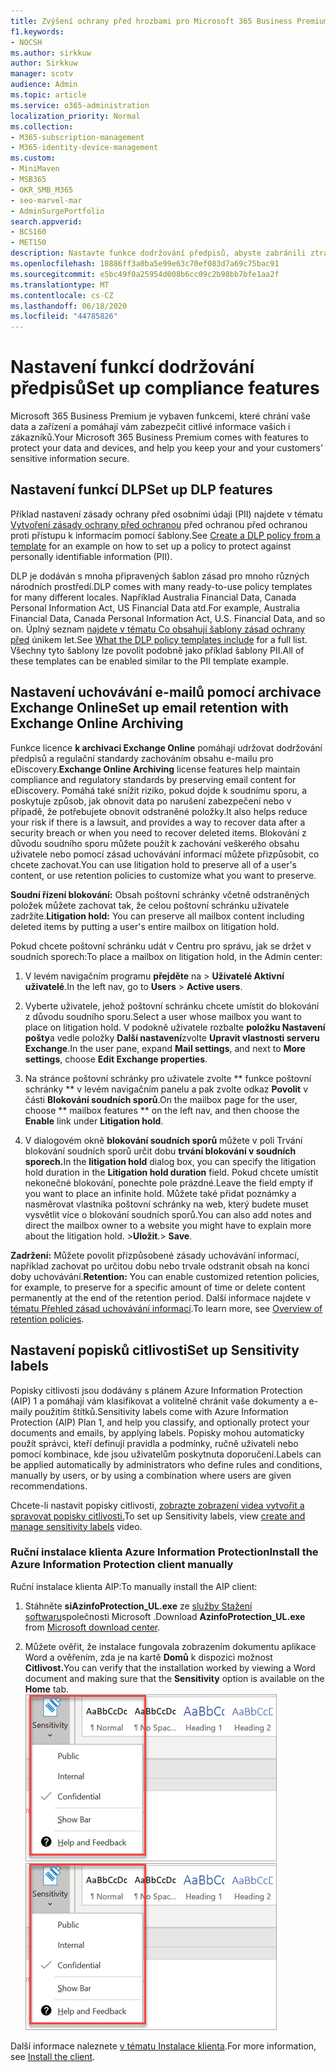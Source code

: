 ```yaml
---
title: Zvýšení ochrany před hrozbami pro Microsoft 365 Business Premium
f1.keywords:
- NOCSH
ms.author: sirkkuw
author: Sirkkuw
manager: scotv
audience: Admin
ms.topic: article
ms.service: o365-administration
localization_priority: Normal
ms.collection:
- M365-subscription-management
- M365-identity-device-management
ms.custom:
- MiniMaven
- MSB365
- OKR_SMB_M365
- seo-marvel-mar
- AdminSurgePortfolio
search.appverid:
- BCS160
- MET150
description: Nastavte funkce dodržování předpisů, abyste zabránili ztrátě dat a pomohli zabezpečit citlivé informace vašich zákazníků.
ms.openlocfilehash: 18886ff3a0ba5e99e63c70ef083d7a69c75bac91
ms.sourcegitcommit: e5bc49f0a25954d008b6cc09c2b98bb7bfe1aa2f
ms.translationtype: MT
ms.contentlocale: cs-CZ
ms.lasthandoff: 06/18/2020
ms.locfileid: "44785826"
---
```

# <a name="set-up-compliance-features"></a><span data-ttu-id="0e1be-103">Nastavení funkcí dodržování předpisů</span><span class="sxs-lookup"><span data-stu-id="0e1be-103">Set up compliance features</span></span>

<span data-ttu-id="0e1be-104">Microsoft 365 Business Premium je vybaven funkcemi, které chrání vaše data a zařízení a pomáhají vám zabezpečit citlivé informace vašich i zákazníků.</span><span class="sxs-lookup"><span data-stu-id="0e1be-104">Your Microsoft 365 Business Premium comes with features to protect your data and devices, and help you keep your and your customers' sensitive information secure.</span></span>

## <a name="set-up-dlp-features"></a><span data-ttu-id="0e1be-105">Nastavení funkcí DLP</span><span class="sxs-lookup"><span data-stu-id="0e1be-105">Set up DLP features</span></span>

<span data-ttu-id="0e1be-106">Příklad nastavení zásady ochrany před osobními údaji (PII) najdete v tématu [Vytvoření zásady ochrany před ochranou](https://docs.microsoft.com/microsoft-365/compliance/create-a-dlp-policy-from-a-template) před ochranou před ochranou proti přístupu k informacím pomocí šablony.</span><span class="sxs-lookup"><span data-stu-id="0e1be-106">See [Create a DLP policy from a template](https://docs.microsoft.com/microsoft-365/compliance/create-a-dlp-policy-from-a-template) for an example on how to set up a policy to protect against personally identifiable information (PII).</span></span> 
  
<span data-ttu-id="0e1be-107">DLP je dodáván s mnoha připravených šablon zásad pro mnoho různých národních prostředí.</span><span class="sxs-lookup"><span data-stu-id="0e1be-107">DLP comes with many ready-to-use policy templates for many different locales.</span></span> <span data-ttu-id="0e1be-108">Například Australia Financial Data, Canada Personal Information Act, US Financial Data atd.</span><span class="sxs-lookup"><span data-stu-id="0e1be-108">For example, Australia Financial Data, Canada Personal Information Act, U.S. Financial Data, and so on.</span></span> <span data-ttu-id="0e1be-109">Úplný seznam [najdete v tématu Co obsahují šablony zásad ochrany před](https://docs.microsoft.com/microsoft-365/compliance/what-the-dlp-policy-templates-include) únikem let.</span><span class="sxs-lookup"><span data-stu-id="0e1be-109">See [What the DLP policy templates include](https://docs.microsoft.com/microsoft-365/compliance/what-the-dlp-policy-templates-include) for a full list.</span></span> <span data-ttu-id="0e1be-110">Všechny tyto šablony lze povolit podobně jako příklad šablony PII.</span><span class="sxs-lookup"><span data-stu-id="0e1be-110">All of these templates can be enabled similar to the PII template example.</span></span> 
  
## <a name="set-up-email-retention-with-exchange-online-archiving"></a><span data-ttu-id="0e1be-111">Nastavení uchovávání e-mailů pomocí archivace Exchange Online</span><span class="sxs-lookup"><span data-stu-id="0e1be-111">Set up email retention with Exchange Online Archiving</span></span>

 <span data-ttu-id="0e1be-112">Funkce licence **k archivaci Exchange Online** pomáhají udržovat dodržování předpisů a regulační standardy zachováním obsahu e-mailu pro eDiscovery.</span><span class="sxs-lookup"><span data-stu-id="0e1be-112">**Exchange Online Archiving** license features help maintain compliance and regulatory standards by preserving email content for eDiscovery.</span></span> <span data-ttu-id="0e1be-113">Pomáhá také snížit riziko, pokud dojde k soudnímu sporu, a poskytuje způsob, jak obnovit data po narušení zabezpečení nebo v případě, že potřebujete obnovit odstraněné položky.</span><span class="sxs-lookup"><span data-stu-id="0e1be-113">It also helps reduce your risk if there is a lawsuit, and provides a way to recover data after a security breach or when you need to recover deleted items.</span></span> <span data-ttu-id="0e1be-114">Blokování z důvodu soudního sporu můžete použít k zachování veškerého obsahu uživatele nebo pomocí zásad uchovávání informací můžete přizpůsobit, co chcete zachovat.</span><span class="sxs-lookup"><span data-stu-id="0e1be-114">You can use litigation hold to preserve all of a user's content, or use retention policies to customize what you want to preserve.</span></span>
  
<span data-ttu-id="0e1be-115">**Soudní řízení blokování:** Obsah poštovní schránky včetně odstraněných položek můžete zachovat tak, že celou poštovní schránku uživatele zadržíte.</span><span class="sxs-lookup"><span data-stu-id="0e1be-115">**Litigation hold:** You can preserve all mailbox content including deleted items by putting a user's entire mailbox on litigation hold.</span></span> 
    
<span data-ttu-id="0e1be-116">Pokud chcete poštovní schránku udát v Centru pro správu, jak se držet v soudních sporech:</span><span class="sxs-lookup"><span data-stu-id="0e1be-116">To place a mailbox on litigation hold, in the Admin center:</span></span>
    
1. <span data-ttu-id="0e1be-117">V levém navigačním programu **přejděte** na \> **Uživatelé Aktivní uživatelé**.</span><span class="sxs-lookup"><span data-stu-id="0e1be-117">In the left nav, go to **Users** \> **Active users**.</span></span>
    
2. <span data-ttu-id="0e1be-118">Vyberte uživatele, jehož poštovní schránku chcete umístit do blokování z důvodu soudního sporu.</span><span class="sxs-lookup"><span data-stu-id="0e1be-118">Select a user whose mailbox you want to place on litigation hold.</span></span> <span data-ttu-id="0e1be-119">V podokně uživatele rozbalte **položku Nastavení pošty**a vedle položky **Další nastavení**zvolte **Upravit vlastnosti serveru Exchange**.</span><span class="sxs-lookup"><span data-stu-id="0e1be-119">In the user pane, expand **Mail settings**, and next to **More settings**, choose **Edit Exchange properties**.</span></span>
    
3. <span data-ttu-id="0e1be-120">Na stránce poštovní schránky pro uživatele zvolte \*\* funkce poštovní schránky \*\* v levém navigačním panelu a pak zvolte odkaz **Povolit** v části **Blokování soudních sporů**.</span><span class="sxs-lookup"><span data-stu-id="0e1be-120">On the mailbox page for the user, choose \*\* mailbox features \*\* on the left nav, and then choose the **Enable** link under **Litigation hold**.</span></span>
    
4. <span data-ttu-id="0e1be-121">V dialogovém okně **blokování soudních sporů** můžete v poli Trvání blokování soudních sporů určit dobu **trvání blokování v soudních sporech.**</span><span class="sxs-lookup"><span data-stu-id="0e1be-121">In the **litigation hold** dialog box, you can specify the litigation hold duration in the **Litigation hold duration** field.</span></span> <span data-ttu-id="0e1be-122">Pokud chcete umístit nekonečné blokování, ponechte pole prázdné.</span><span class="sxs-lookup"><span data-stu-id="0e1be-122">Leave the field empty if you want to place an infinite hold.</span></span> <span data-ttu-id="0e1be-123">Můžete také přidat poznámky a nasměrovat vlastníka poštovní schránky na web, který budete muset vysvětlit více o blokování soudních sporů.</span><span class="sxs-lookup"><span data-stu-id="0e1be-123">You can also add notes and direct the mailbox owner to a website you might have to explain more about the litigation hold.</span></span> <span data-ttu-id="0e1be-124">\>**Uložit**.</span><span class="sxs-lookup"><span data-stu-id="0e1be-124">\> **Save**.</span></span>
    
<span data-ttu-id="0e1be-125">**Zadržení:** Můžete povolit přizpůsobené zásady uchovávání informací, například zachovat po určitou dobu nebo trvale odstranit obsah na konci doby uchovávání.</span><span class="sxs-lookup"><span data-stu-id="0e1be-125">**Retention:** You can enable customized retention policies, for example, to preserve for a specific amount of time or delete content permanently at the end of the retention period.</span></span> <span data-ttu-id="0e1be-126">Další informace najdete v [tématu Přehled zásad uchovávání informací](https://docs.microsoft.com/microsoft-365/compliance/retention-policies).</span><span class="sxs-lookup"><span data-stu-id="0e1be-126">To learn more, see [Overview of retention policies](https://docs.microsoft.com/microsoft-365/compliance/retention-policies).</span></span>

## <a name="set-up-sensitivity-labels"></a><span data-ttu-id="0e1be-127">Nastavení popisků citlivosti</span><span class="sxs-lookup"><span data-stu-id="0e1be-127">Set up Sensitivity labels</span></span>

<span data-ttu-id="0e1be-128">Popisky citlivosti jsou dodávány s plánem Azure Information Protection (AIP) 1 a pomáhají vám klasifikovat a volitelně chránit vaše dokumenty a e-maily použitím štítků.</span><span class="sxs-lookup"><span data-stu-id="0e1be-128">Sensitivity labels come with Azure Information Protection (AIP) Plan 1, and help you classify, and optionally protect your documents and emails, by applying labels.</span></span> <span data-ttu-id="0e1be-129">Popisky mohou automaticky použít správci, kteří definují pravidla a podmínky, ručně uživateli nebo pomocí kombinace, kde jsou uživatelům poskytnuta doporučení.</span><span class="sxs-lookup"><span data-stu-id="0e1be-129">Labels can be applied automatically by administrators who define rules and conditions, manually by users, or by using a combination where users are given recommendations.</span></span>

<span data-ttu-id="0e1be-130">Chcete-li nastavit popisky citlivosti, [zobrazte zobrazení videa vytvořit a spravovat popisky citlivosti.](https://support.microsoft.com/office/2fb96b54-7dd2-4f0c-ac8d-170790d4b8b9)</span><span class="sxs-lookup"><span data-stu-id="0e1be-130">To set up Sensitivity labels, view [create and manage sensitivity labels](https://support.microsoft.com/office/2fb96b54-7dd2-4f0c-ac8d-170790d4b8b9) video.</span></span>



### <a name="install-the-azure-information-protection-client-manually"></a><span data-ttu-id="0e1be-131">Ruční instalace klienta Azure Information Protection</span><span class="sxs-lookup"><span data-stu-id="0e1be-131">Install the Azure Information Protection client manually</span></span>

<span data-ttu-id="0e1be-132">Ruční instalace klienta AIP:</span><span class="sxs-lookup"><span data-stu-id="0e1be-132">To manually install the AIP client:</span></span>

1. <span data-ttu-id="0e1be-133">Stáhněte **siAzinfoProtection_UL.exe** ze [služby Stažení softwaru](https://www.microsoft.com/download/details.aspx?id=53018)společnosti Microsoft .</span><span class="sxs-lookup"><span data-stu-id="0e1be-133">Download **AzinfoProtection_UL.exe** from [Microsoft download center](https://www.microsoft.com/download/details.aspx?id=53018).</span></span>
 
2. <span data-ttu-id="0e1be-134">Můžete ověřit, že instalace fungovala zobrazením dokumentu aplikace Word a ověřením, zda je na kartě **Domů** k dispozici možnost **Citlivost.**</span><span class="sxs-lookup"><span data-stu-id="0e1be-134">You can verify that the installation worked by viewing a Word document and making sure that the **Sensitivity** option is available on the **Home** tab.</span></span>
<br/><span data-ttu-id="0e1be-135">![Rozevírací panel Ochrany v dokumentu aplikace Word](../media/word-sensitivity.png)</span><span class="sxs-lookup"><span data-stu-id="0e1be-135">![Protection tab drop-down in a Word document.](../media/word-sensitivity.png)</span></span>

<span data-ttu-id="0e1be-136">Další informace naleznete [v tématu Instalace klienta](https://docs.microsoft.com/azure/information-protection/infoprotect-tutorial-step3).</span><span class="sxs-lookup"><span data-stu-id="0e1be-136">For more information, see [Install the client](https://docs.microsoft.com/azure/information-protection/infoprotect-tutorial-step3).</span></span>
